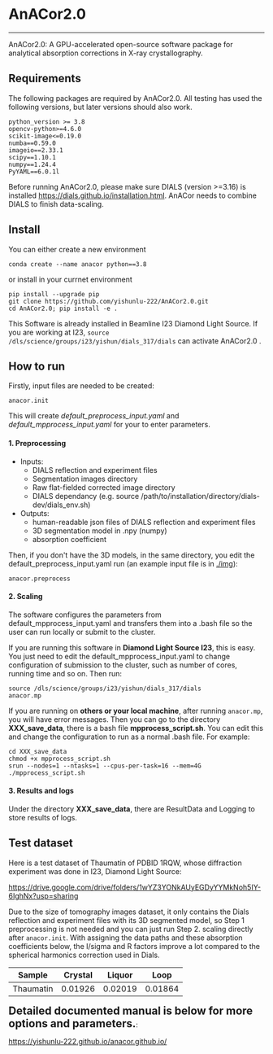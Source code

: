 # AnACor2.0
***
AnACor2.0: A GPU-accelerated open-source software package for analytical absorption corrections in X-ray crystallography.



## Requirements

The following packages are required by AnACor2.0. All testing has used the following versions, but later versions should also work.

	python_version >= 3.8
	opencv-python>=4.6.0
	scikit-image<=0.19.0
	numba==0.59.0
	imageio==2.33.1
	scipy==1.10.1
	numpy==1.24.4
	PyYAML==6.0.1l

Before running AnACor2.0, please make sure DIALS (version >=3.16) is installed https://dials.github.io/installation.html. AnACor needs to combine DIALS to finish data-scaling.

## Install
You can either create a new environment 
```
conda create --name anacor python==3.8
```
or install in your currnet environment
```
pip install --upgrade pip
git clone https://github.com/yishunlu-222/AnACor2.0.git
cd AnACor2.0; pip install -e .
```
This Software is already installed in Beamline I23 Diamond Light Source. If you are working at I23, ```source /dls/science/groups/i23/yishun/dials_317/dials``` can activate AnACor2.0 .

## How to run
Firstly, input files are needed to be created:
```
anacor.init
```
This will create *default_preprocess_input.yaml* and *default_mpprocess_input.yaml* for your to enter parameters.
#### 1. Preprocessing

- Inputs:
  - DIALS reflection and experiment files
  - Segmentation images directory 
  - Raw flat-fielded corrected image directory
  - DIALS dependancy (e.g. source /path/to/installation/directory/dials-dev/dials_env.sh) 
- Outputs:
  - human-readable json files of DIALS reflection and experiment files
  - 3D segmentation model in .npy (numpy)
  - absorption coefficient 
  
Then, if you don't have the 3D models, in the same directory, you edit the default_preprocess_input.yaml run (an example input file is in [./img](https://github.com/yishunlu-222/AnACor2.0/tree/main/img)):
```
anacor.preprocess 
```
#### 2. Scaling

The software configures the parameters from default_mpprocess_input.yaml and transfers them into a .bash file so the user can run locally or submit to the cluster.

If you are running this software in **Diamond Light Source I23**, this is easy. You just need to edit the default_mpprocess_input.yaml to change configuration of submission to the cluster, such as number of cores, running time and so on. Then run:
```
source /dls/science/groups/i23/yishun/dials_317/dials
anacor.mp
```

If you are running on **others or your local machine**, after running ```anacor.mp```, you will have error messages. Then you can go to the directory **XXX_save_data**, there is a bash file **mpprocess_script.sh**. You can edit this and change the configuration to run as a normal .bash file. For example:
```
cd XXX_save_data
chmod +x mpprocess_script.sh
srun --nodes=1 --ntasks=1 --cpus-per-task=16 --mem=4G ./mpprocess_script.sh
```

#### 3. Results and logs

Under the directory **XXX_save_data**, there are ResultData and Logging to store results of logs.

## Test dataset

Here is a test dataset of Thaumatin of PDBID 1RQW, whose diffraction experiment was done in I23, Diamond Light Source:

https://drive.google.com/drive/folders/1wYZ3YONkAUyEGDyYYMkNoh5IY-6IghNx?usp=sharing

Due to the size of tomography images dataset, it only contains the Dials reflection and experiment files with its 3D segmented model, so Step 1 preprocessing is not needed and you can just run Step 2. scaling directly after `anacor.init`. With assigning the data paths and these absorption coefficients below, the I/sigma and R factors improve a lot compared to the spherical harmonics correction used in Dials.

| Sample    | Crystal | Liquor  | Loop    |
|-----------|---------|---------|---------|
| Thaumatin | 0.01926 | 0.02019 | 0.01864 |

**<span style="font-size:1.5em;">Detailed documented manual is below for more options and parameters.</span>**:

https://yishunlu-222.github.io/anacor.github.io/

